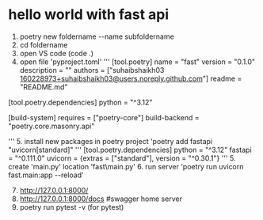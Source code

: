 # hello world with fast api
1. poetry new foldername --name subfoldername
2. cd foldername
3. open VS code (code .)
4. open file 'pyproject.toml'
'''
[tool.poetry]
name = "fast"
version = "0.1.0"
description = ""
authors = ["suhaibshaikh03 <160228973+suhaibshaikh03@users.noreply.github.com>"]
readme = "README.md"

[tool.poetry.dependencies]
python = "^3.12"


[build-system]
requires = ["poetry-core"]
build-backend = "poetry.core.masonry.api"

'''
5. install new packages in poetry project
    'poetry add fastapi "uvicorn[standard]"
'''
[tool.poetry.dependencies]
python = "^3.12"
fastapi = "^0.111.0"
uvicorn = {extras = ["standard"], version = "^0.30.1"}
'''
5. create 'main.py' location 'fast\main.py'
6. run server
'poetry run uvicorn fast.main:app --reload' 

7. http://127.0.0.1:8000/
8. http://127.0.0.1:8000/docs #swagger home server
9. poetry run pytest -v (for pytest)